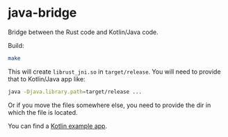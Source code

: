 # java-bridge

Bridge between the Rust code and Kotlin/Java code.

Build:

```bash
make
```

This will create `librust_jni.so` in `target/release`. You will need to provide that to Kotlin/Java app like:

```bash
java -Djava.library.path=target/release ...
```

Or if you move the files somewhere else, you need to provide the dir in which the file is located.

You can find a [Kotlin example app](https://github.com/radumarias/rencfs-kotlin).